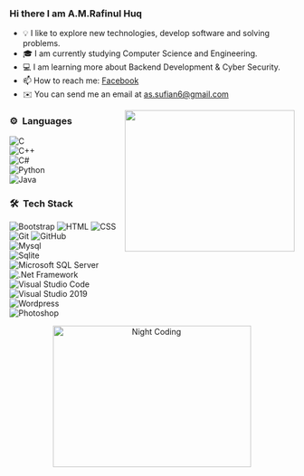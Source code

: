 ### Hi there I am A.M.Rafinul Huq

- 💡 I like to explore new technologies, develop software and solving problems.
- 🎓 I am currently studying Computer Science and Engineering.
- 💻 I am learning more about Backend Development & Cyber Security.
- 📫 How to reach me: [Facebook](https://www.facebook.com/sufian.tanzid/)
- ✉️ You can send me an email at as.sufian6@gmail.com

<img src="https://data.whicdn.com/images/326817490/original.gif" width="300" height="250" align="right"/>

### ⚙️ &nbsp;Languages 
![C](https://img.shields.io/badge/-C-05122A?style=flat&logo=C&logoColor=A8B9CC) \
![C++](https://img.shields.io/badge/-C++-05122A?style=flat&logo=C%2B%2B&logoColor=00599C) \
![C#](https://img.shields.io/badge/-C%23-05122A?style=flat) \
![Python](https://img.shields.io/badge/-Python-05122A?style=flat&logo=python) \
![Java](https://img.shields.io/badge/-java-05122A?style=flat&logo=java)


### 🛠 &nbsp;Tech Stack
![Bootstrap](https://img.shields.io/badge/-Bootstrap-05122A?style=flat&logo=bootstrap&logoColor=563D7C) 
![HTML](https://img.shields.io/badge/-HTML-05122A?style=flat&logo=HTML5) 
![CSS](https://img.shields.io/badge/-CSS-05122A?style=flat&logo=CSS3&logoColor=1572B6) \
![Git](https://img.shields.io/badge/-Git-05122A?style=flat&logo=git) 
![GitHub](https://img.shields.io/badge/-GitHub-05122A?style=flat&logo=github) \
![Mysql](https://img.shields.io/badge/-mysql-05122A?style=flat&logo=mysql) \
![Sqlite](https://img.shields.io/badge/SQLite-05122A?style=flat&logo=sqlite&logoColor=white) \
![Microsoft SQL Server](https://img.shields.io/badge/Microsoft%20SQL%20Sever-05122A?style=flat&logo=microsoft%20sql%20server&logoColor=white) \
![.Net Framework](https://img.shields.io/badge/.NET-05122A?style=flat&logo=.net) \
![Visual Studio Code](https://img.shields.io/badge/-Visual%20Studio%20Code-05122A?style=flat&logo=visual-studio-code&logoColor=007ACC) \
![Visual Studio 2019](https://img.shields.io/badge/-Visual%20Studio%202019-05122A?style=flat&logo=visual-studio-code&logoColor=007ACC) \
![Wordpress](https://img.shields.io/badge/Wordpress-05122A?style=flat&logo=wordpress&logoColor=white) \
![Photoshop](https://img.shields.io/badge/-Photoshop-05122A?style=flat&logo=adobe-photoshop)


<center>
<img alt="Night Coding" src="https://media.tenor.com/images/a464400c23767b501cd0af2fae8a5382/tenor.gif" width="350" height="250">
</center>
